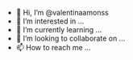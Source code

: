 - 👋 Hi, I’m @valentinaamonss
- 👀 I’m interested in ...
- 🌱 I’m currently learning ...
- 💞️ I’m looking to collaborate on ...
- 📫 How to reach me ...

<!---
valentinaamonss/valentinaamonss is a ✨ special ✨ repository because its `README.md` (this file) appears on your GitHub profile.
You can click the Preview link to take a look at your changes.
--->
